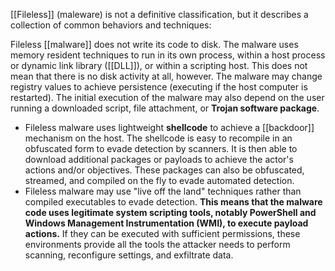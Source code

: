 [[Fileless]] (maleware) is not a definitive classification, but it describes a collection of common behaviors and techniques:

Fileless [[malware]] does not write its code to disk. The malware uses memory resident techniques to run in its own process, within a host process or dynamic link library ([[DLL]]), or within a scripting host. This does not mean that there is no disk activity at all, however. The malware may change registry values to achieve persistence (executing if the host computer is restarted). The initial execution of the malware may also depend on the user running a downloaded script, file attachment, or **Trojan software package**.
-   Fileless malware uses lightweight **shellcode** to achieve a [[backdoor]] mechanism on the host. The shellcode is easy to recompile in an obfuscated form to evade detection by scanners. It is then able to download additional packages or payloads to achieve the actor's actions and/or objectives. These packages can also be obfuscated, streamed, and compiled on the fly to evade automated detection.
-   Fileless malware may use "live off the land" techniques rather than compiled executables to evade detection. **This means that the malware code uses legitimate system scripting tools, notably PowerShell and Windows Management Instrumentation (WMI), to execute payload actions.** If they can be executed with sufficient permissions, these environments provide all the tools the attacker needs to perform scanning, reconfigure settings, and exfiltrate data.

